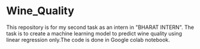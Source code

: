 # Wine_Quality
This repository is for my second task as an intern in "BHARAT INTERN". The task is to create a machine learning model to predict wine quality using linear regression only.The code is done in Google colab notebook.
